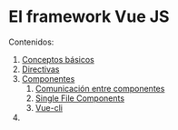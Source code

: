 # El framework Vue JS
Contenidos:
1. [Conceptos básicos](01-basics.md)
1. [Directivas](02-directivas.md)
1. [Componentes](03-componentes.md)
    1. [Comunicación entre componentes](03_1-comunicar_componentes.md)
    1. [Single File Components](03_2-single_file_components.md)
    1. [Vue-cli](03_3-vue-cli.md)
1. 
